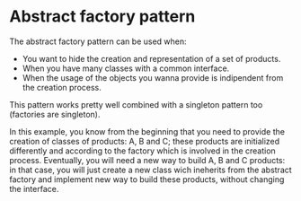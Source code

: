 # Abstract factory pattern

The abstract factory pattern can be used when:

- You want to hide the creation and representation of a set of products.
- When you have many classes with a common interface.
- When the usage of the objects you wanna provide is indipendent from the creation process.

This pattern works pretty well combined with a singleton pattern too (factories are singleton).

In this example, you know from the beginning that you need to provide the creation of classes of products: A, B and C; these products are initialized differently and according to the factory which is involved in the creation process.
Eventually, you will need a new way to build A, B and C products: in that case, you will just create a new class wich ineherits from the abstract factory and implement new way to build these products, without changing the interface.

